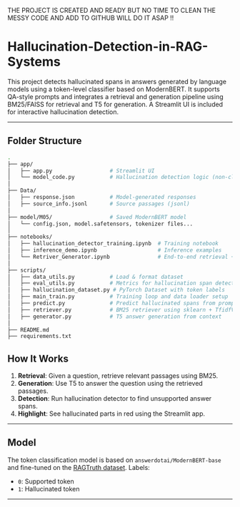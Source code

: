 THE PROJECT IS CREATED AND READY BUT NO TIME TO CLEAN THE MESSY CODE AND ADD TO GITHUB WILL DO IT ASAP !!

# Hallucination-Detection-in-RAG-Systems

This project detects hallucinated spans in answers generated by language models using a token-level classifier based on ModernBERT. It supports QA-style prompts and integrates a retrieval and generation pipeline using BM25/FAISS for retrieval and T5 for generation. A Streamlit UI is included for interactive hallucination detection.

---

## Folder Structure

```bash
.
├── app/
│   ├── app.py                  # Streamlit UI
│   └── model_code.py           # Hallucination detection logic (non-class structure)
│
├── Data/
│   ├── response.json           # Model-generated responses
│   ├── source_info.jsonl       # Source passages (jsonl)
│
├── model/M05/                  # Saved ModernBERT model
│   └── config.json, model.safetensors, tokenizer files...
│
├── notebooks/
│   ├── hallucination_detector_training.ipynb  # Training notebook
│   ├── inference_demo.ipynb                   # Inference examples
│   └── Retriver_Generator.ipynb               # End-to-end retrieval + generation
│
├── scripts/
│   ├── data_utils.py           # Load & format dataset
│   ├── eval_utils.py           # Metrics for hallucination span detection
│   ├── hallucination_dataset.py # PyTorch Dataset with token labels
│   ├── main_train.py           # Training loop and data loader setup
│   ├── predict.py              # Predict hallucinated spans from prompt/answer
│   ├── retriever.py            # BM25 retriever using sklearn + TfidfVectorizer
│   ├── generator.py            # T5 answer generation from context
│
├── README.md
├── requirements.txt
```

## How It Works

1. **Retrieval**: Given a question, retrieve relevant passages using BM25.
2. **Generation**: Use T5 to answer the question using the retrieved passages.
3. **Detection**: Run hallucination detector to find unsupported answer spans.
4. **Highlight**: See hallucinated parts in red using the Streamlit app.

---

## Model

The token classification model is based on `answerdotai/ModernBERT-base` and fine-tuned on the [RAGTruth dataset](https://huggingface.co/datasets/wandb/RAGTruth-processed). Labels:
- `0`: Supported token
- `1`: Hallucinated token

---

